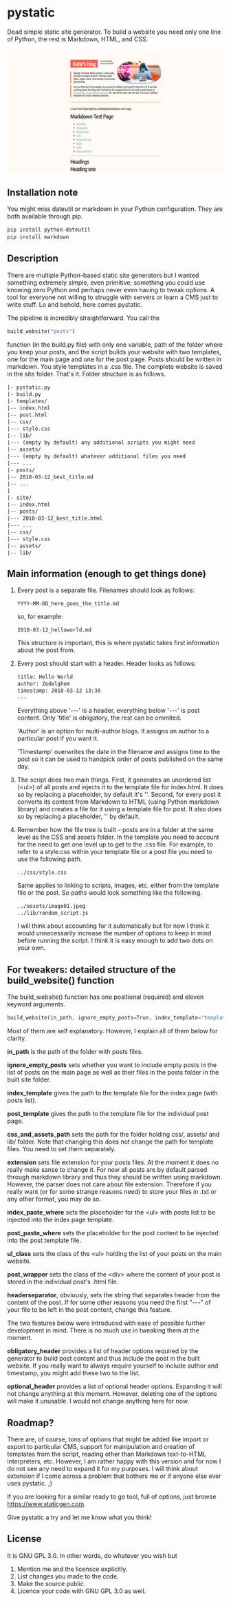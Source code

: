 # pystatic
Dead simple static site generator. To build a website you need only one line of Python, the rest is Markdown, HTML, and CSS.

![Default template thumbnail](https://raw.githubusercontent.com/Zedelghem/pystatic/master/templates/assets/template_thumb.png)

## Installation note
You might miss dateutil or markdown in your Python configuration. They are both available through pip.
```python
pip install python-dateutil
pip install markdown
```

## Description
There are multiple Python-based static site generators but I wanted something extremely simple, even primitive; something you could use knowing zero Python and perhaps never even having to tweak options. A tool for everyone not willing to struggle with servers or learn a CMS just to write stuff. Lo and behold, here comes pystatic.

The pipeline is incredibly straightforward. You call the
```python
build_website("posts")
```

function (in the build.py file) with only one variable, path of the folder where you keep your posts, and the script builds your website with two templates, one for the main page and one for the post page. Posts should be written in markdown. You style templates in a .css file. The complete website is saved in the site folder. That's it. Folder structure is as follows.
```
|- pystatic.py
|- build.py
|- templates/
|-- index.html
|-- post.html
|-- css/
|--- style.css
|-- lib/
|--- (empty by default) any additional scripts you might need
|-- assets/
|--- (empty by default) whatever additional files you need
|--- ...
|- posts/
|-- 2018-03-12_best_title.md
|-- ...
|
|- site/
|-- index.html
|-- posts/
|--- 2018-03-12_best_title.html
|--- ...
|-- css/
|--- style.css
|-- assets/
|-- lib/
```

## Main information (enough to get things done)
1. Every post is a separate file. Filenames should look as follows:
    ```
    YYYY-MM-DD_here_goes_the_title.md
    ```
    
    so, for example:
    
    ```
    2018-03-12_helloworld.md
    ```
    
    This structure is important, this is where pystatic takes first information about the post from.

2. Every post should start with a header. Header looks as follows:
    ```
    title: Hello World
    author: Zedelghem
    timestamp: 2018-03-12 13:30
    ---
    ```

    Everything above '---' is a header, everything below '---' is post content. Only 'title' is obligatory, the rest can be ommited. 

    'Author' is an option for multi-author blogs. It assigns an author to a particular post if you want it.

    'Timestamp' overwrites the date in the filename and assigns time to the post so it can be used to handpick order of posts published on the same day.

3. The script does two main things. First, it generates an unordered list (\<ul>) of all posts and injects it to the template file for index.html. It does so by replacing a placeholder, by default it's '<!--###POSTS_LIST###-->'. Second, for every post it converts its content from Markdown to HTML (using Python markdown library) and creates a file for it using a template file for post. It also does so by replacing a placeholder, '<!--###POST_CONTENT###-->' by default.

4. Remember how the file tree is built – posts are in a folder at the same level as the CSS and assets folder. In the template you need to account for the need to get one level up to get to the .css file. For example, to refer to a style.css within your template file or a post file you need to use the following path.
    ```
    ../css/style.css
    ```

    Same applies to linking to scripts, images, etc. either from the template file or the post. So paths would look something like the following.
    ```
    ../assets/image01.jpeg
    ../lib/random_script.js
    ```

    I will think about accounting for it automatically but for now I think it would unnecessarily increase the number of options to keep in mind before running the script. I think it is easy enough to add two dots on your own.

## For tweakers: detailed structure of the build_website() function
The build_website() function has one positional (required) and eleven keyword arguments.

```python
build_website(in_path, ignore_empty_posts=True, index_template="templates/index.html", post_template="templates/post.html", extension="md", index_paste_where="<!--###POSTS_LIST###-->", post_paste_where="<!--###POST_CONTENT###-->", ul_class="postlist", post_wrapper="postcontent", headerseparator="---", obligatory_header=['title'], optional_header=['author', 'timestamp'])
```
Most of them are self explanatory. However, I explain all of them below for clarity.

**in_path** is the path of the folder with posts files. 

**ignore_empty_posts** sets whether you want to include empty posts in the list of posts on the main page as well as their files in the posts folder in the built site folder.

**index_template** gives the path to the template file for the index page (with posts list).

**post_template** gives the path to the template file for the individual post page.

**css_and_assets_path** sets the path for the folder holding css/, assets/ and lib/ folder. Note that changing this does not change the path for template files. You need to set them separately.

**extension** sets file extension for your posts files. At the moment it does no really make sanse to change it. For now all posts are by default parsed through markdown library and thus they should be written using markdown. However, the parser does not care about file extension. Therefore if you really want (or for some strange reasons need) to store your files in .txt or any other format, you may do so.

**index_paste_where** sets the placeholder for the \<ul> with posts list to be injected into the index page template.

**post_paste_where** sets the placeholder for the post content to be injected into the post template file.

**ul_class** sets the class of the \<ul> holding the list of your posts on the main website.

**post_wrapper** sets the class of the \<div> where the content of your post is stored in the individual post's .html file.

**headerseparator**, obviously, sets the string that separates header from the content of the post. If for some other reasons you need the first "---" of your file to be left in the post content, change this feature.

The two features below were introduced with ease of possible further development in mind. There is no much use in tweaking them at the moment.

**obligatory_header** provides a list of header options required by the generator to build post content and thus include the post in the built website. If you really want to always require yourself to include author and timestamp, you might add these two to the list.

**optional_header** provides a list of optional header options. Expanding it will not change anything at this moment. However, deleting one of the options will make it unusable. I would not change anything here for now.

## Roadmap?
There are, of course, tons of options that might be added like import or export to particular CMS, support for manipulation and creation of templates from the script, reading other than Markdown text-to-HTML interpreters, etc. However, I am rather happy with this version and for now I do not see any need to expand it for my purposes. I will think about extension if I come across a problem that bothers me or if anyone else ever uses pystatic. ;)

If you are looking for a similar ready to go tool, full of options, just browse https://www.staticgen.com.

Give pystatic a try and let me know what you think!

## License
It is GNU GPL 3.0. In other words, do whatever you wish but
1. Mention me and the licensce explicitly.
2. List changes you made to the code.
3. Make the source public.
4. Licence your code with GNU GPL 3.0 as well.
